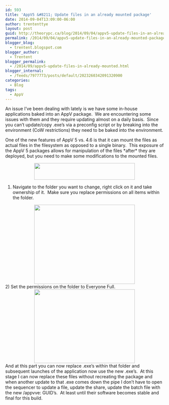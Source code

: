 ```yaml
---
id: 593
title: 'AppV5 &#8211; Update files in an already mounted package'
date: 2014-09-04T13:09:00-06:00
author: trententtye
layout: post
guid: http://theorypc.ca/blog/2014/09/04/appv5-update-files-in-an-already-mounted-package/
permalink: /2014/09/04/appv5-update-files-in-an-already-mounted-package/
blogger_blog:
  - trentent.blogspot.com
blogger_author:
  - Trentent
blogger_permalink:
  - /2014/09/appv5-update-files-in-already-mounted.html
blogger_internal:
  - /feeds/7977773/posts/default/2023260342091320900
categories:
  - Blog
tags:
  - AppV
---
```

An issue I&#8217;ve been dealing with lately is we have some in-house applications baked into an AppV package. &nbsp;We are encountering some issues with them and they require updating almost on a daily basis. &nbsp;Since you can&#8217;t update/copy .exe&#8217;s via a preconfig script or by breaking into the environment (CoW restrictions) they need to be baked into the environment.

One of the new features of AppV 5 vs. 4.6 is that it can mount the files as actual files in the filesystem as opposed to a single binary. &nbsp;This exposure of the AppV 5 packages allows for manipulation of the files \*after\* they are deployed, but you need to make some modifications to the mounted files.



<div style="clear: both; text-align: center;">
  <a href="http://1.bp.blogspot.com/-qmF1rBFSU2E/VAi0kSZFTZI/AAAAAAAAAiE/_0X3xQUk8eM/s1600/1.png" style="margin-left: 1em; margin-right: 1em;"><img border="0" src="http://1.bp.blogspot.com/-qmF1rBFSU2E/VAi0kSZFTZI/AAAAAAAAAiE/_0X3xQUk8eM/s1600/1.png" height="53" width="320" /></a>
</div>

<div style="clear: both; text-align: center;">
</div>

1) Navigate to the folder you want to change, right click on it and take ownership of it. &nbsp;Make sure you replace permissions on all items within the folder.

<div>
</div>

<div style="clear: both; text-align: center;">
  <a href="http://4.bp.blogspot.com/-mVtUHqIXWY8/VAi0kWGgIxI/AAAAAAAAAiQ/G0-xEjaAF3I/s1600/2.png" style="margin-left: 1em; margin-right: 1em;"><img border="0" src="http://4.bp.blogspot.com/-mVtUHqIXWY8/VAi0kWGgIxI/AAAAAAAAAiQ/G0-xEjaAF3I/s1600/2.png" height="251" width="320" /></a>
</div>

<div>
  <div>
  </div>
  
  <div>
    2) Set the permissions on the folder to Everyone Full.
  </div>
</div>

<div>
</div>

<div style="clear: both; text-align: center;">
  <a href="http://4.bp.blogspot.com/-jUb5rnNCza4/VAi0kfu276I/AAAAAAAAAiI/qilgIwNEkhc/s1600/3.png" style="margin-left: 1em; margin-right: 1em;"><img border="0" src="http://4.bp.blogspot.com/-jUb5rnNCza4/VAi0kfu276I/AAAAAAAAAiI/qilgIwNEkhc/s1600/3.png" height="234" width="320" /></a>
</div>

<div>
</div>

<div>
  And at this part you can now replace .exe&#8217;s within that folder and subsequent launches of the application now use the new .exe&#8217;s. &nbsp;At this stage I can now replace these files without recreating the package and when another update to that .exe comes down the pipe I don&#8217;t have to open the sequencer to update a file, update the share, update the batch file with the new /appvve: GUID&#8217;s. &nbsp;At least until their software becomes stable and final for this build.
</div>

<div>
</div>

<div>
</div>

<!-- AddThis Advanced Settings generic via filter on the_content -->

<!-- AddThis Share Buttons generic via filter on the_content -->